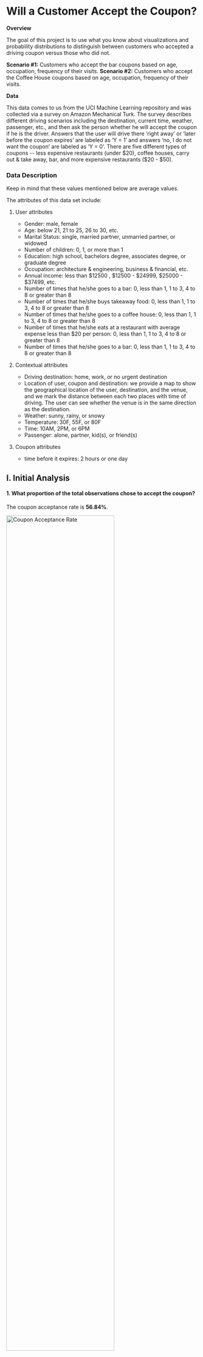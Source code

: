 # Will a Customer Accept the Coupon?

**Overview**

The goal of this project is to use what you know about visualizations and probability distributions to distinguish between customers who accepted a driving coupon versus those who did not.

**Scenario #1:** Customers who accept the bar coupons based on age, occupation, frequency of their visits.
**Scenario #2:** Customers who accept the Coffee House coupons based on age, occupation, frequency of their visits. 

**Data**

This data comes to us from the UCI Machine Learning repository and was collected via a survey on Amazon Mechanical Turk. The survey describes different driving scenarios including the destination, current time, weather, passenger, etc., and then ask the person whether he will accept the coupon if he is the driver. Answers that the user will drive there ‘right away’ or ‘later before the coupon expires’ are labeled as ‘Y = 1’ and answers ‘no, I do not want the coupon’ are labeled as ‘Y = 0’.  There are five different types of coupons -- less expensive restaurants (under $20), coffee houses, carry out & take away, bar, and more expensive restaurants ($20 - $50).

### Data Description
Keep in mind that these values mentioned below are average values.

The attributes of this data set include:
1. User attributes
    -  Gender: male, female
    -  Age: below 21, 21 to 25, 26 to 30, etc.
    -  Marital Status: single, married partner, unmarried partner, or widowed
    -  Number of children: 0, 1, or more than 1
    -  Education: high school, bachelors degree, associates degree, or graduate degree
    -  Occupation: architecture & engineering, business & financial, etc.
    -  Annual income: less than $12500 , $12500 - $24999, $25000 - $37499, etc.
    -  Number of times that he/she goes to a bar: 0, less than 1, 1 to 3, 4 to 8 or greater than 8
    -  Number of times that he/she buys takeaway food: 0, less than 1, 1 to 3, 4 to 8 or greater
       than 8
    -  Number of times that he/she goes to a coffee house: 0, less than 1, 1 to 3, 4 to 8 or
       greater than 8
    -  Number of times that he/she eats at a restaurant with average expense less than $20 per
       person: 0, less than 1, 1 to 3, 4 to 8 or greater than 8
    -  Number of times that he/she goes to a bar: 0, less than 1, 1 to 3, 4 to 8 or greater than 8
   
2. Contextual attributes
    - Driving destination: home, work, or no urgent destination
    - Location of user, coupon and destination: we provide a map to show the geographical
      location of the user, destination, and the venue, and we mark the distance between each
      two places with time of driving. The user can see whether the venue is in the same
      direction as the destination.
    - Weather: sunny, rainy, or snowy
    - Temperature: 30F, 55F, or 80F
    - Time: 10AM, 2PM, or 6PM
    - Passenger: alone, partner, kid(s), or friend(s)

3. Coupon attributes
    - time before it expires: 2 hours or one day

## I. Initial Analysis

#### 1. What proportion of the total observations chose to accept the coupon?

The coupon acceptance rate is **56.84%**.

<img src="images/CouponAcceptanceRate.png" alt="Coupon Acceptance Rate" width="75%">

The accepted coupons are distributed as follows:

<img src="images/CouponTypeDistribution.png" alt="Coupon Type Distribution" width="75%">

Overall, **Coffee House** coupons have the best acceptance. 'Bar' and 'Coffee House' they will be further analyzed below.

## II. Bar coupons analysis

#### 1. What proportion of bar coupons were accepted?

**41.00%** of bar coupons were accepted.

<img src="images/CouponBarProportion.png" alt="Figure 2.1">

#### 2. Identifying behavior around bar attendance

**2.1 Behaviour Analysis - Frequency of visits**

The acceptance of Bar coupons is primarily influenced by driver frequency to Bar.  

The acceptance rate increases when there are more than 3 visits a month.

For visits less than 3 times per month, the acceptance rate is: **37.07%**.

For visits more than 3 times per month, the acceptance rate is: **76.88%**

<img src="images/CouponBarLessThan3.png" alt="Figure 2.2" width="75%">

<img src="images/CouponBarMoreThan3.png" alt="Figure 2.3" width="75%">


$\color{red}{Analysis}$
**The rate of acceptance increases by over 100% while comparing frequency of visits between less than 3 visits per month to more than 3 visits per month.**

**2.2 Behaviour Analysis - Frequency and age**

For drivers who visit the bar more than once, it was observed that the acceptance rate does not differ with Age.

For visits more than once per month and Age > 25, the acceptance rate is: **69.52%**.

For visits more than once per month and Age < 25, the acceptance rate is: **67.04%**.

<img src="images/CouponBarAgeGreaterThan25.png" alt="Figure 2.2" width="75%">

<img src="images/CouponBarAgeLessThan25.png" alt="Figure 2.3" width="75%">

$\color{red}{Analysis}$
**There is a marginal difference in acceptance rates, indicating that drivers who visit the bar more often accept the coupon irrespective of the age.**

**2.3 Behaviour Analysis - Miscl Factors**

Scenario 1: Go to bars more than once a month, passenger not a kid: **71.32%**

Scenario 2: Go to bars more than once a month, occupation other than Farming, Fishing and Forestry: **68.79%**

Scenario 3: Go to bars more than once a month, had passengers that were not a kid, and were not widowed: **71.32%**

Scenario 4: Go to bars more than once a month and are under the age of 30: **72.17%**

Scenario 5: Go to cheap restaurants more than 4 times a month and income is less than 50K: **45.35%**

$\color{red}{Summary}$
**The primary factors that impact the acceptance rate of Bar coupons are personal habits (frequency of visits) and income related constraints. Age and occupation related constraints don't impact coupon acceptance rates to a large degree.**


## III. Coffee House coupons analysis

#### 1. What proportion of coffee house coupons were accepted?

**49.9%** of Coffee House coupons were accepted.

<img src="images/CoffeeHouseAcceptanceRate.png" alt="Coffee proportion">

#### 2. Identifying passenger profiles around coffee house attendance
**2.1 Behaviour Analysis for Drivers going to the Coffee House**

Acceptance rate for group 1 (3 or fewer visits/month): **44.96%**

Acceptance rate for group 2 (more than 3 visits/month): **67.50%**

$\color{red}{Analysis}$
**Acceptance Rate is higher for drivers who typically visit CoffeeHouse more than 3 times per month.**

Acceptance Rate varies based on marital status of drivers.
Divorced and Single Drivers have an acceptance rate of **52.3%** and **51.6%** respectively. Widowed drivers have the lowest acceptance rate of **35.3%**.

<img src="images/CoffeeHouseAcceptanceRateByMaritalStatus.png" alt="Coffee proportion by Marital Status">

$\color{red}{Analysis}$
**Acceptance Rate is driven by Marital Status.**

Acceptance Rate varies based on Age of drivers.
Drivers below the age of 21 have an acceptance rate of **69.7%**. Drivers above 50 have the lowest acceptance rate of **42.01%**.

<img src="images/CoffeeHouseAcceptanceRateByAge.png" alt="Coffee proportion by Age">

$\color{red}{Analysis}$
**Acceptance Rate is driven by Age.**

$\color{green}{Summary}$
**The primary factors that impact the acceptance rate of Coffee House coupons are personal habits (frequency of visits), age and marital status.**
